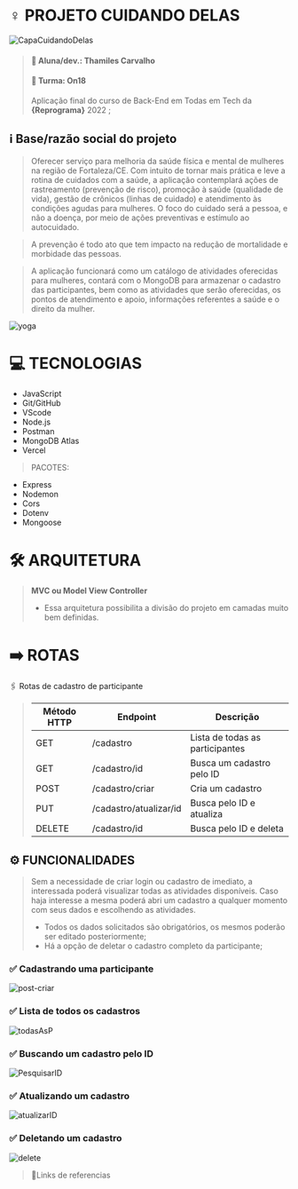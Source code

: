 # ♀️ PROJETO CUIDANDO DELAS

![CapaCuidandoDelas](https://user-images.githubusercontent.com/109421612/208180185-b487c878-85cf-4634-afdb-7b4f76f28e9c.png)

> #### 🪪 Aluna/dev.: Thamiles Carvalho
> #### 📒 Turma: On18
> Aplicação final do curso de Back-End em Todas em Tech da **{Reprograma}** 2022 ;

## ℹ️ Base/razão social do projeto

> Oferecer serviço para melhoria da saúde física e mental de mulheres na região de Fortaleza/CE. Com intuito de tornar mais prática e leve a rotina de cuidados com a saúde, a aplicação contemplará ações de rastreamento (prevenção de risco), promoção à saúde (qualidade de vida), gestão de crônicos (linhas de cuidado) e atendimento às condições agudas para mulheres. O foco do cuidado será a pessoa, e não a doença, por meio de ações preventivas e estímulo ao autocuidado. 

> A prevenção é todo ato que tem impacto na redução de mortalidade e morbidade das pessoas.

> A aplicação funcionará como um catálogo de atividades oferecidas para mulheres, contará com o MongoDB para armazenar o cadastro das participantes, bem como as atividades que serão oferecidas, os pontos de atendimento e apoio, informações referentes a saúde e o direito da mulher.

![yoga](https://user-images.githubusercontent.com/109421612/208216843-7692de97-6666-45cd-99b9-cb62e0994388.jpg)


# 💻 TECNOLOGIAS

* JavaScript
* Git/GitHub
* VScode
* Node.js
* Postman
* MongoDB Atlas
* Vercel

> PACOTES:

* Express
* Nodemon
* Cors
* Dotenv
* Mongoose

# 🛠️ ARQUITETURA

> **MVC ou Model View Controller**
> 
> * Essa arquitetura possibilita a divisão do projeto em camadas muito bem definidas.

# ➡️ ROTAS 
🖇️ Rotas de cadastro de participante

> | Método HTTP | Endpoint | Descrição |
> | ----------- | -------- | --------- |
> | GET | /cadastro | Lista de todas as participantes |
> | GET | /cadastro/id | Busca um cadastro pelo ID |
> | POST | /cadastro/criar | Cria um cadastro |
> | PUT | /cadastro/atualizar/id | Busca pelo ID e atualiza |
> | DELETE | /cadastro/id | Busca pelo ID e deleta |

## ⚙️ FUNCIONALIDADES

> Sem a necessidade de criar login ou cadastro de imediato, a interessada poderá visualizar todas as atividades disponíveis.
> Caso haja interesse a mesma poderá abri um cadastro a qualquer momento com seus dados e escolhendo as atividades.
> 
> * Todos os dados solicitados são obrigatórios, os mesmos poderão ser editado posteriormente; 
> * Há a opção de deletar o cadastro completo da participante;


### ✅ Cadastrando uma participante
![post-criar](https://user-images.githubusercontent.com/109421612/208243188-bf5766d1-6625-4f33-b121-a6e8673cdc54.jpg)


### ✅ Lista de todos os cadastros 
![todasAsP](https://user-images.githubusercontent.com/109421612/208243197-4935ebe2-17db-4b8a-a1db-83125736ead9.jpg)


### ✅ Buscando um cadastro pelo ID
![PesquisarID](https://user-images.githubusercontent.com/109421612/208243204-57ee156b-5ccb-4632-b537-380cd343c598.jpg)


### ✅ Atualizando um cadastro 
![atualizarID](https://user-images.githubusercontent.com/109421612/208243217-04924c13-e80b-418c-9f5b-aa565c554f65.jpg)


### ✅ Deletando um cadastro 
![delete](https://user-images.githubusercontent.com/109421612/208243210-4a9859ed-9fc9-4fe2-9902-6758ee478e1a.jpg)


> 🔗Links de referencias




